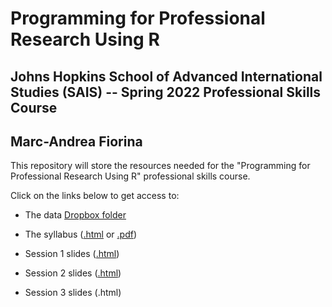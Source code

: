 # Programming for Professional Research Using R

## Johns Hopkins School of Advanced International Studies (SAIS) -- Spring 2022 Professional Skills Course

## Marc-Andrea Fiorina

This repository will store the resources needed for the "Programming for Professional Research Using R" professional skills course.

Click on the links below to get access to:

- The data [Dropbox folder](https://www.dropbox.com/sh/hx6r5hcqvndorgu/AAA2LbKrtMXmJSaPUsMpN2_2a?dl=0)

- The syllabus ([.html](https://mfiorina.github.io/sais_r_course/syllabus/r_course_syllabus.html) or [.pdf](https://mfiorina.github.io/sais_r_course/syllabus/r_course_syllabus.pdf))

- Session 1 slides ([.html](https://mfiorina.github.io/sais_r_course/session_1/session_1.html))

- Session 2 slides ([.html](https://mfiorina.github.io/sais_r_course/session_2/session_2.html))

- Session 3 slides (.html)
